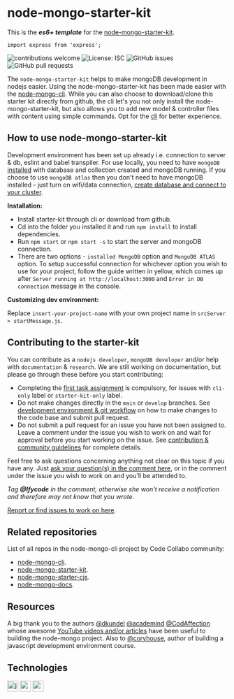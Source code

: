 # node-mongo-starter-kit

This is the ***es6+ template*** for the [node-mongo-starter-kit](https://github.com/code-collabo/node-mongo-starter-kit). 

`import express from 'express';`



![contributions welcome](https://img.shields.io/badge/contributions-welcome-brightgreen.svg?style=flat) ![License: ISC](https://img.shields.io/badge/License-ISC-blue.svg) ![GitHub issues](https://img.shields.io/github/issues/code-collabo/node-mongo-cli?color=red) ![GitHub pull requests](https://img.shields.io/github/issues-pr/code-collabo/node-mongo-starter-kit?color=goldenrod) 

<!--
![GitHub all releases](https://img.shields.io/github/downloads/code-collabo/node-mongo-starter-kit/total?color=green)
-->

The `node-mongo-starter-kit` helps to make mongoDB development in nodejs easier. Using the node-mongo-starter-kit has been made easier with the [node-mongo-cli](https://github.com/code-collabo/node-mongo-cli). While you can also choose to download/clone this starter kit directly from github, the cli let's you not only install the node-mongo-starter-kit, but also allows you to add new model & controller files with content using simple commands. Opt for the [cli](https://github.com/code-collabo/node-mongo-cli) for better experience.

## How to use node-mongo-starter-kit
Development environment has been set up already i.e. connection to server & db, eslint and babel transpiler. For use locally, you need to have `mongoDB` [installed](https://docs.mongodb.com/guides/server/install/) with database and collection created and mongoDB running. If you choose to use `mongoDB atlas` then you don't need to have mongoDB installed - just turn on wifi/data connection, [create database and connect to your cluster](https://docs.atlas.mongodb.com/getting-started/).

**Installation:**
* Install starter-kit through cli or download from github.
* Cd into the folder you installed it and run `npm install` to install dependencies.
* Run `npm start` or `npm start -s` to start the server and mongoDB connection.
* There are two options - `installed MongoDB` option and `MongoDB ATLAS` option. To setup successful connection for whichever option you wish to use for your project, follow the guide written in yellow, which comes up after `Server running at http://localhost:3000` and `Error in DB connection` message in the console.

**Customizing dev environment:**

Replace `insert-your-project-name` with your own project name in `srcServer > startMessage.js`.

## Contributing to the starter-kit
You can contribute as a `nodejs developer`, `mongoDB developer` and/or help with `documentation` & `research`. We are still working on documentation, but please go through these before you start contributing:
* Completing the [first task assignment](https://github.com/code-collabo/node-mongo-cli/issues/1#issuecomment-785559734) is compulsory, for issues with `cli-only` label or `starter-kit-only` label.
* Do not make changes directly in the `main` or `develop` branches. See [development environment & git workflow](https://github.com/code-collabo/node-mongo-docs/issues/2) on how to make changes to the code base and submit pull request.
* Do not submit a pull request for an issue you have not been assigned to. Leave a comment under the issue you wish to work on and wait for approval before you start working on the issue. See [contribution & community guidelines](https://github.com/code-collabo/node-mongo-docs/issues/3) for complete details.

Feel free to ask questions concerning anything not clear on this topic if you have any. Just [ask your question(s) in the comment here](https://github.com/code-collabo/node-mongo-cli/issues/29), or in the comment under the issue you wish to work on and you'll be attended to.

_Tag **@Ifycode** in the comment, otherwise she won't receive a notification and therefore may not know that you wrote._

[Report or find issues to work on here](https://github.com/code-collabo/node-mongo-cli/issues).

## Related repositories
List of all repos in the node-mongo-cli project by Code Collabo community:
* [node-mongo-cli](https://github.com/code-collabo/node-mongo-cli).
* [node-mongo-starter-kit](https://github.com/code-collabo/node-mongo-starter-kit).
* [node-mongo-starter-cjs](https://github.com/code-collabo/node-mongo-starter-cjs).
* [node-mongo-docs](https://github.com/code-collabo/node-mongo-docs).

## Resources
A big thank you to the authors [@dkundel](https://github.com/dkundel) [@academind](https://github.com/academind) [@CodAffection](https://github.com/CodAffection) whose awesome [YouTube videos and/or articles](https://github.com/code-collabo/node-mongo-docs/issues/1) have been useful to building the node-mongo project. Also to [@coryhouse](https://github.com/coryhouse), author of building a javascript development environment course.

## Technologies

[<img alt="javascript" height="25px" src="https://www.freepnglogos.com/uploads/javascript/javascript-online-logo-for-website-0.png" />](https://github.com/code-collabo/node-mongo-cli)
[<img alt="node js" height="25px" src="https://nodejs.org/static/images/logos/nodejs-new-pantone-black.svg" />](https://github.com/code-collabo/node-mongo-cli)
[<img alt="mongoDB" height="25px" src="https://webassets.mongodb.com/_com_assets/cms/MongoDB_Logo_FullColorBlack_RGB-4td3yuxzjs.png" />](https://github.com/code-collabo/node-mongo-cli)

